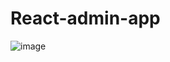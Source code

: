 # React-admin-app

![image](https://user-images.githubusercontent.com/50017735/107765813-beb11200-6d32-11eb-8e43-b3735106b19b.png)
